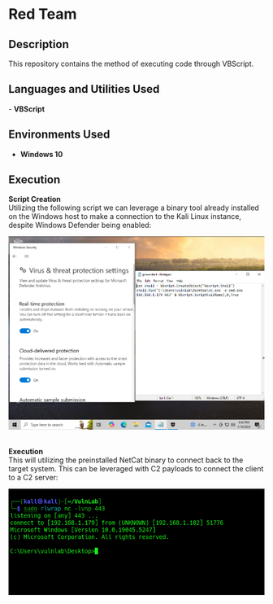 <h1>Red Team</h1>

<h2>Description</h2>
This repository contains the method of executing code through VBScript.<br />

<h2>Languages and Utilities Used</h2>
- <b>VBScript</b><br />

<h2>Environments Used </h2>

- <b>Windows 10</b>

<h2>Execution</h2>
<b>Script Creation</b><br />
Utilizing the following script we can leverage a binary tool already installed on the Windows host to make a connection to the Kali Linux instance, despite Windows Defender being enabled:
 <p align="center">
  <img src="../imgs/script_defender_active.png"/>
 </p><br/>
<b>Execution</b><br />
This will utilizing the preinstalled NetCat binary to connect back to the target system. This can be leveraged with C2 payloads to connect the client to a C2 server:
 <p align="center">
  <img src="../imgs/remote_connection.png"/>
 </p><br/>
 
 
 
 
 
 <!--
 ```diff
- text in red
+ text in green
! text in orange
# text in gray
@@ text in purple (and bold)@@
```
--!>
